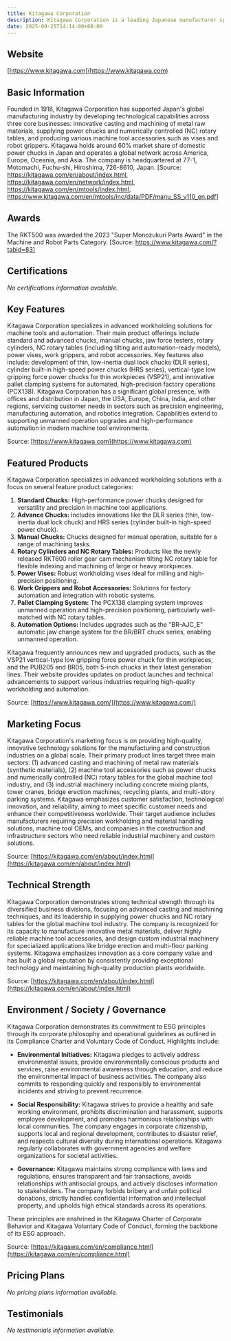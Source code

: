 ```yaml
---
title: Kitagawa Corporation
description: Kitagawa Corporation is a leading Japanese manufacturer specializing in workholding solutions, power chucks, rotary tables, and various machine tool accessories, with a strong global network and technological expertise developed since 1918.
date: 2025-09-25T14:14:00+08:00
---
```


## Website

[https://www.kitagawa.com](https://www.kitagawa.com)

## Basic Information

Founded in 1918, Kitagawa Corporation has supported Japan's global manufacturing industry by developing technological capabilities across three core businesses: innovative casting and machining of metal raw materials, supplying power chucks and numerically controlled (NC) rotary tables, and producing various machine tool accessories such as vises and robot grippers. Kitagawa holds around 60% market share of domestic power chucks in Japan and operates a global network across America, Europe, Oceania, and Asia. The company is headquartered at 77-1, Motomachi, Fuchu-shi, Hiroshima, 726-8610, Japan. [Source: https://kitagawa.com/en/about/index.html, https://kitagawa.com/en/network/index.html, https://kitagawa.com/en/mtools/index.html, https://www.kitagawa.com/en/mtools/inc/data/PDF/manu_SS_v110_en.pdf]

## Awards

The RKT500 was awarded the 2023 "Super Monozukuri Parts Award" in the Machine and Robot Parts Category. [Source: https://www.kitagawa.com/?tabid=83]

## Certifications

*No certifications information available.*

## Key Features

Kitagawa Corporation specializes in advanced workholding solutions for machine tools and automation. Their main product offerings include standard and advanced chucks, manual chucks, jaw force testers, rotary cylinders, NC rotary tables (including tilting and automation-ready models), power vises, work grippers, and robot accessories. Key features also include: development of thin, low-inertia dual lock chucks (DLR series), cylinder built-in high-speed power chucks (HRS series), vertical-type low gripping force power chucks for thin workpieces (VSP21), and innovative pallet clamping systems for automated, high-precision factory operations (PCX138). Kitagawa Corporation has a significant global presence, with offices and distribution in Japan, the USA, Europe, China, India, and other regions, servicing customer needs in sectors such as precision engineering, manufacturing automation, and robotics integration. Capabilities extend to supporting unmanned operation upgrades and high-performance automation in modern machine tool environments.

Source: [https://www.kitagawa.com](https://www.kitagawa.com)

## Featured Products

Kitagawa Corporation specializes in advanced workholding solutions with a focus on several feature product categories:

1. **Standard Chucks:** High-performance power chucks designed for versatility and precision in machine tool applications.
2. **Advance Chucks:** Includes innovations like the DLR series (thin, low-inertia dual lock chuck) and HRS series (cylinder built-in high-speed power chuck).
3. **Manual Chucks:** Chucks designed for manual operation, suitable for a range of machining tasks.
4. **Rotary Cylinders and NC Rotary Tables:** Products like the newly released RKT600 roller gear cam mechanism tilting NC rotary table for flexible indexing and machining of large or heavy workpieces.
5. **Power Vises:** Robust workholding vises ideal for milling and high-precision positioning.
6. **Work Grippers and Robot Accessories:** Solutions for factory automation and integration with robotic systems.
7. **Pallet Clamping System:** The PCX138 clamping system improves unmanned operation and high-precision positioning, particularly well-matched with NC rotary tables.
8. **Automation Options:** Includes upgrades such as the "BR-AJC_E" automatic jaw change system for the BR/BRT chuck series, enabling unmanned operation.

Kitagawa frequently announces new and upgraded products, such as the VSP21 vertical-type low gripping force power chuck for thin workpieces, and the PUB205 and BR05, both 5-inch chucks in their latest generation lines. Their website provides updates on product launches and technical advancements to support various industries requiring high-quality workholding and automation.

Source: [https://www.kitagawa.com/](https://www.kitagawa.com/)

## Marketing Focus

Kitagawa Corporation's marketing focus is on providing high-quality, innovative technology solutions for the manufacturing and construction industries on a global scale. Their primary product lines target three main sectors: (1) advanced casting and machining of metal raw materials (synthetic materials), (2) machine tool accessories such as power chucks and numerically controlled (NC) rotary tables for the global machine tool industry, and (3) industrial machinery including concrete mixing plants, tower cranes, bridge erection machines, recycling plants, and multi-story parking systems. Kitagawa emphasizes customer satisfaction, technological innovation, and reliability, aiming to meet specific customer needs and enhance their competitiveness worldwide. Their target audience includes manufacturers requiring precision workholding and material handling solutions, machine tool OEMs, and companies in the construction and infrastructure sectors who need reliable industrial machinery and custom solutions.

Source: [https://kitagawa.com/en/about/index.html](https://kitagawa.com/en/about/index.html)

## Technical Strength

Kitagawa Corporation demonstrates strong technical strength through its diversified business divisions, focusing on advanced casting and machining techniques, and its leadership in supplying power chucks and NC rotary tables for the global machine tool industry. The company is recognized for its capacity to manufacture innovative metal materials, deliver highly reliable machine tool accessories, and design custom industrial machinery for specialized applications like bridge erection and multi-floor parking systems. Kitagawa emphasizes innovation as a core company value and has built a global reputation by consistently providing exceptional technology and maintaining high-quality production plants worldwide.

Source: [https://kitagawa.com/en/about/index.html](https://kitagawa.com/en/about/index.html)

## Environment / Society / Governance

Kitagawa Corporation demonstrates its commitment to ESG principles through its corporate philosophy and operational guidelines as outlined in its Compliance Charter and Voluntary Code of Conduct. Highlights include:

- **Environmental Initiatives:** Kitagawa pledges to actively address environmental issues, provide environmentally conscious products and services, raise environmental awareness through education, and reduce the environmental impact of business activities. The company also commits to responding quickly and responsibly to environmental incidents and striving to prevent recurrence.

- **Social Responsibility:** Kitagawa strives to provide a healthy and safe working environment, prohibits discrimination and harassment, supports employee development, and promotes harmonious relationships with local communities. The company engages in corporate citizenship, supports local and regional development, contributes to disaster relief, and respects cultural diversity during international operations. Kitagawa regularly collaborates with government agencies and welfare organizations for societal activities.

- **Governance:** Kitagawa maintains strong compliance with laws and regulations, ensures transparent and fair transactions, avoids relationships with antisocial groups, and actively discloses information to stakeholders. The company forbids bribery and unfair political donations, strictly handles confidential information and intellectual property, and upholds high ethical standards across its operations.

These principles are enshrined in the Kitagawa Charter of Corporate Behavior and Kitagawa Voluntary Code of Conduct, forming the backbone of its ESG approach.

Source: [https://kitagawa.com/en/compliance.html](https://kitagawa.com/en/compliance.html)

## Pricing Plans

*No pricing plans information available.*

## Testimonials

*No testimonials information available.*